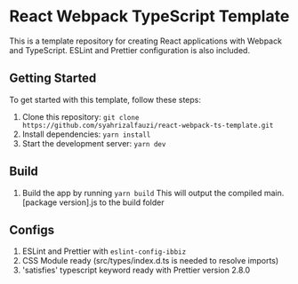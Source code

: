 # React Webpack TypeScript Template

This is a template repository for creating React applications with Webpack and TypeScript.
ESLint and Prettier configuration is also included.

## Getting Started

To get started with this template, follow these steps:

1. Clone this repository: `git clone https://github.com/syahrizalfauzi/react-webpack-ts-template.git`
2. Install dependencies: `yarn install`
3. Start the development server: `yarn dev`

## Build

1. Build the app by running `yarn build`
   This will output the compiled main.[package version].js to the build folder

## Configs

1. ESLint and Prettier with `eslint-config-ibbiz`
2. CSS Module ready (src/types/index.d.ts is needed to resolve imports)
3. 'satisfies' typescript keyword ready with Prettier version 2.8.0
